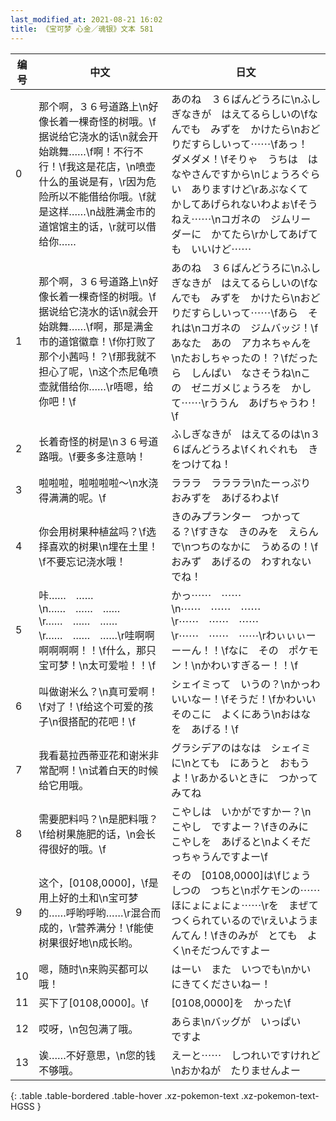 ```yaml
---
last_modified_at: 2021-08-21 16:02
title: 《宝可梦 心金／魂银》文本 581
---
```

| 编号 | 中文 | 日文 |
| ---- | ---- | ---- |
| 0 | 那个啊，３６号道路上\n好像长着一棵奇怪的树哦。\f据说给它浇水的话\n就会开始跳舞……\f啊！不行不行！\f我这是花店，\n喷壶什么的虽说是有，\r因为危险所以不能借给你哦。\f就是这样……\n战胜满金市的道馆馆主的话，\r就可以借给你…… | あのね　３６ばんどうろに\nふしぎなきが　はえてるらしいの\fなんでも　みずを　かけたら\nおどりだすらしいって⋯⋯\fあっ！　ダメダメ！\fそりゃ　うちは　はなやさんですから\nじょうろぐらい　ありますけど\rあぶなくて　かしてあげられないわよぉ\fそうねえ⋯⋯\nコガネの　ジムリーダーに　かてたら\rかしてあげても　いいけど⋯⋯ |
| 1 | 那个啊，３６号道路上\n好像长着一棵奇怪的树哦。\f据说给它浇水的话\n就会开始跳舞……\f啊，那是满金市的道馆徽章！\f你打败了那个小茜吗！？\f那我就不担心了呢，\n这个杰尼龟喷壶就借给你……\r唔嗯，给你吧！\f | あのね　３６ばんどうろに\nふしぎなきが　はえてるらしいの\fなんでも　みずを　かけたら\nおどりだすらしいって⋯⋯\fあら　それは\nコガネの　ジムバッジ！\fあなた　あの　アカネちゃんを\nたおしちゃったの！？\fだったら　しんぱい　なさそうね\nこの　ゼニガメじょうろを　かして⋯⋯\rううん　あげちゃうわ！\f |
| 2 | 长着奇怪的树是\n３６号道路哦。\f要多多注意呐！ | ふしぎなきが　はえてるのは\n３６ばんどうろよ\fくれぐれも　きをつけてね！ |
| 3 | 啦啦啦，啦啦啦啦～\n水浇得满满的呢。\f | ラララ　ララララ\nたーっぷり　おみずを　あげるわよ\f |
| 4 | 你会用树果种植盆吗？\f选择喜欢的树果\n埋在土里！\f不要忘记浇水哦！ | きのみプランター　つかってる？\fすきな　きのみを　えらんで\nつちのなかに　うめるの！\fおみず　あげるの　わすれないでね！ |
| 5 | 咔……　……\n……　……　……\r……　……　……\r……　……　……\r哇啊啊啊啊啊啊！！\f什么，那只宝可梦！\n太可爱啦！！\f | かっ⋯⋯　⋯⋯\n⋯⋯　⋯⋯　⋯⋯\r⋯⋯　⋯⋯　⋯⋯\r⋯⋯　⋯⋯　⋯⋯\rわぃぃぃーーーん！！\fなに　その　ポケモン！\nかわいすぎるー！！\f |
| 6 | 叫做谢米么？\n真可爱啊！\f对了！\f给这个可爱的孩子\n很搭配的花吧！\f | シェイミって　いうの？\nかっわいいなー！\fそうだ！\fかわいい　そのこに　よくにあう\nおはなを　あげる！\f |
| 7 | 我看葛拉西蒂亚花和谢米非常配啊！\n试着白天的时候给它用哦。 | グラシデアのはなは　シェイミに\nとても　にあうと　おもうよ！\rあかるいときに　つかってみてね |
| 8 | 需要肥料吗？\n是肥料哦？\f给树果施肥的话，\n会长得很好的哦。\f | こやしは　いかがですかー？\nこやし　ですよー？\fきのみに　こやしを　あげると\nよくそだっちゃうんですよー\f |
| 9 | 这个，[0108,0000]，\f是用上好的土和\n宝可梦的……呼哟呼哟……\r混合而成的，\r营养满分！\f能使树果很好地\n成长哟。 | その　[0108,0000]は\fじょうしつの　つちと\nポケモンの⋯⋯　ほにょにょにょ⋯⋯\rを　まぜて　つくられているので\rえいようまんてん！\fきのみが　とても　よく\nそだつんですよー |
| 10 | 嗯，随时\n来购买都可以哦！ | はーい　また　いつでも\nかいにきてくださいねー！ |
| 11 | 买下了[0108,0000]。\f | [0108,0000]を　かった\f |
| 12 | 哎呀，\n包包满了哦。 | あらま\nバッグが　いっぱい　ですよ |
| 13 | 诶……不好意思，\n您的钱不够哦。 | えーと⋯⋯　しつれいですけれど\nおかねが　たりませんよー |
{: .table .table-bordered .table-hover .xz-pokemon-text .xz-pokemon-text-HGSS }
